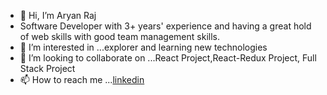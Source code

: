 - 👋 Hi, I’m Aryan Raj
- Software Developer with 3+ years' experience and having a great hold of web skills with good team management skills.
- 👀 I’m interested in ...explorer and learning new technologies
- 💞️ I’m looking to collaborate on ...React Project,React-Redux Project, Full Stack Project
- 📫 How to reach me ...[linkedin](https://www.linkedin.com/in/aryan-r-722798126/)

<!---
aryan6098/aryan6098 is a ✨ special ✨ repository because its `README.md` (this file) appears on your GitHub profile.
You can click the Preview link to take a look at your changes.
--->
